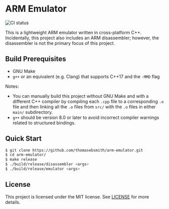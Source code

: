 # ARM Emulator

![CI
status](https://github.com/thomasebsmith/arm-emulator/workflows/CI/badge.svg)

This is a lightweight ARM emulator written in cross-platform C++.
Incidentally, this project also includes an ARM disassembler; however,
the disassembler is not the primary focus of this project.

## Build Prerequisites
 - GNU Make
 - `g++` or an equivalent (e.g. Clang) that supports C++17 and the `-MMD` flag

Notes:
 - You can manually build this project without GNU Make and with a
   different C++ compiler by compiling each `.cpp` file to a corresponding `.o`
   file and then linking all the `.o` files from `src/` with the `.o` files in
   either `main/` subdirectory.
 - `g++` should be version 8.0 or later to avoid incorrect compiler warnings
   related to structured bindings.

## Quick Start
```sh
$ git clone https://github.com/thomasebsmith/arm-emulator.git
$ cd arm-emulator/
$ make release
$ ./build/release/disassembler <args>
$ ./build/release/emulator <args>
```

## License
This project is licensed under the MIT license. See [LICENSE](./LICENSE) for
more details.
